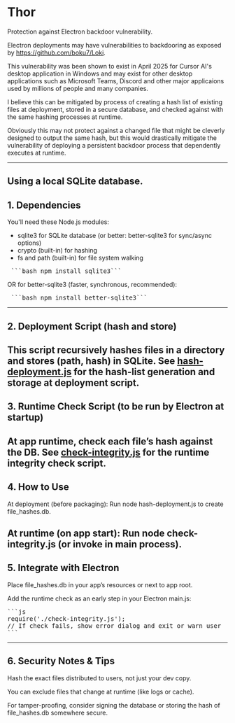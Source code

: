 # Thor
Protection against Electron backdoor vulnerability.

Electron deployments may have vulnerabilities to backdooring as exposed by https://github.com/boku7/Loki.

This vulnerability was been shown to exist in April 2025 for Cursor AI's desktop application in Windows and may exist for other desktop applications such as Microsoft Teams, Discord and other major applicaions used by millions of people and many companies.

I believe this can be mitigated by process of creating a hash list of existing files at deployment, stored in a secure database, and checked against with the same hashing processes at runtime.

Obviously this may not protect against a changed file that might be cleverly designed to output the same hash, but this would drastically mitigate the vulnerability of deploying a persistent backdoor process that dependently executes at runtime.

---------------------------
Using a local SQLite database.
------
## 1. Dependencies
You'll need these Node.js modules:

- sqlite3 for SQLite database (or better: better-sqlite3 for sync/async options)
- crypto (built-in) for hashing
- fs and path (built-in) for file system walking

<pre> ```bash npm install sqlite3``` </pre>

OR for better-sqlite3 (faster, synchronous, recommended):

<pre> ```bash npm install better-sqlite3``` </pre>
------
## 2. Deployment Script (hash and store)
This script recursively hashes files in a directory and stores (path, hash) in SQLite.
See [hash-deployment.js](./hash-deployment.js) for the hash-list generation and storage at deployment script.
------
## 3. Runtime Check Script (to be run by Electron at startup)
At app runtime, check each file’s hash against the DB.
See [check-integrity.js](./check-integrity.js) for the runtime integrity check script.
------
## 4. How to Use
At deployment (before packaging):
Run node hash-deployment.js to create file_hashes.db.

At runtime (on app start):
Run node check-integrity.js (or invoke in main process).
------
## 5. Integrate with Electron
Place file_hashes.db in your app’s resources or next to app root.

Add the runtime check as an early step in your Electron main.js:

<pre>
```js
require('./check-integrity.js');
// If check fails, show error dialog and exit or warn user
```
</pre>
------
## 6. Security Notes & Tips
Hash the exact files distributed to users, not just your dev copy.

You can exclude files that change at runtime (like logs or cache).

For tamper-proofing, consider signing the database or storing the hash of file_hashes.db somewhere secure.